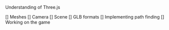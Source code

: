 Understanding of Three.js

[] Meshes
[] Camera
[] Scene
[] GLB formats
[] Implementing path finding
[] Working on the game
